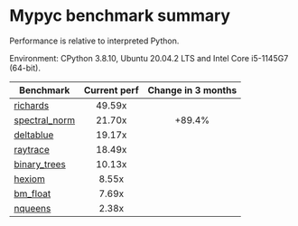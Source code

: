 # Mypyc benchmark summary

Performance is relative to interpreted Python.

Environment: CPython 3.8.10, Ubuntu 20.04.2 LTS and Intel Core i5-1145G7 (64-bit).

| Benchmark | Current perf | Change in 3 months |
| --- | :---: | :---: |
| [richards](benchmarks/richards.md) | 49.59x |  |
| [spectral_norm](benchmarks/spectral_norm.md) | 21.70x | +89.4% |
| [deltablue](benchmarks/deltablue.md) | 19.17x |  |
| [raytrace](benchmarks/raytrace.md) | 18.49x |  |
| [binary_trees](benchmarks/binary_trees.md) | 10.13x |  |
| [hexiom](benchmarks/hexiom.md) | 8.55x |  |
| [bm_float](benchmarks/bm_float.md) | 7.69x |  |
| [nqueens](benchmarks/nqueens.md) | 2.38x |  |
